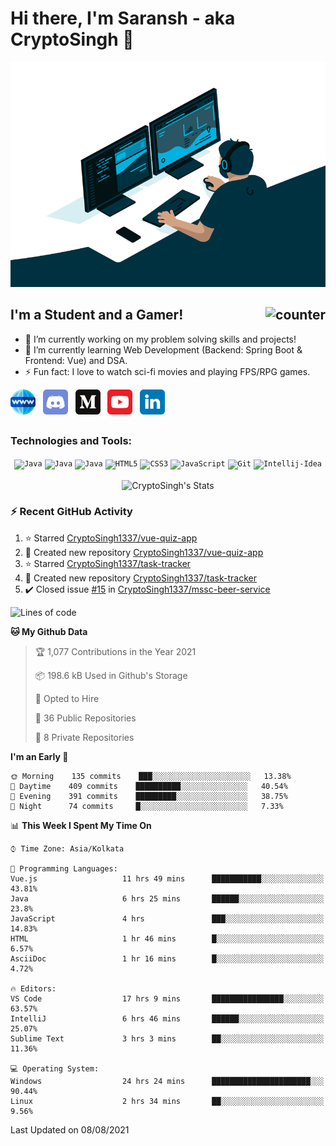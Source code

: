 # Hi there, I'm Saransh - aka CryptoSingh 👋

<div align="center">
<img src="https://github.com/CryptoSingh1337/CryptoSingh1337/blob/master/icons/code.gif" height="360px" width="640px" alt="gif"/>
</div>

## I'm a Student and a Gamer!<img src="https://komarev.com/ghpvc/?username=cryptosingh1337" alt="counter" align="right"/>

- 🔭 I’m currently working on my problem solving skills and projects!
- 🌱 I’m currently learning Web Development (Backend: Spring Boot & Frontend: Vue) and DSA.
- ⚡ Fun fact: I love to watch sci-fi movies and playing FPS/RPG games.

<a href="https://cryptosingh1337.github.io/" target="_blank"><img alt="website" height="40px" width="40px" src="./icons/world-wide-web.svg"/></a>&nbsp;&nbsp;
<a href="https://discord.gg/6efHuzv" target="_blank"><img alt="discord" height="40px" width="40px" src="https://raw.githubusercontent.com/edent/SuperTinyIcons/master/images/svg/discord.svg"/></a>&nbsp;&nbsp;
<a href="https://cryptosingh1337.medium.com/" target="_blank"><img alt="Medium" height="40px" width="40px" src="https://raw.githubusercontent.com/edent/SuperTinyIcons/master/images/svg/medium.svg"/></a>&nbsp;&nbsp;
<a href="https://www.youtube.com/cryptosingh" target="_blank"><img alt="youtube" height="40px" width="40px" src="https://raw.githubusercontent.com/edent/SuperTinyIcons/master/images/svg/youtube.svg"/></a>&nbsp;&nbsp;
<a href="https://www.linkedin.com/in/saransh-kumar-2k19/" target="_blank"><img alt="linkedin" height="40px" width="40px" src="https://raw.githubusercontent.com/edent/SuperTinyIcons/master/images/svg/linkedin.svg"/></a>

##

### Technologies and Tools:

<div align="center">
<code><img alt="Java" height="40px" width="40px" src="https://raw.githubusercontent.com/tomchen/stack-icons/master/logos/java.svg" title="Java"/></code>
<code><img alt="Java" height="40px" width="40px" src="https://raw.githubusercontent.com/tomchen/stack-icons/master/logos/spring.svg" title="Spring"/></code>
<code><img alt="Java" height="40px" width="40px" src="https://raw.githubusercontent.com/tomchen/stack-icons/master/logos/hibernate.svg" title="Hibernate"/></code>
<code><img alt="HTML5" height="40px" width="40px" src="https://raw.githubusercontent.com/tomchen/stack-icons/master/logos/html-5.svg" title="HTML5"/></code>
<code><img alt="CSS3" height="40px" width="40px" src="https://raw.githubusercontent.com/tomchen/stack-icons/master/logos/css-3.svg" title="CSS3"/></code>
<code><img alt="JavaScript" height="40px" width="40px" src="https://raw.githubusercontent.com/tomchen/stack-icons/master/logos/bootstrap.svg" title="Bootstrap"/></code>
<code><img alt="Git" height="40px" width="40px" src="https://raw.githubusercontent.com/tomchen/stack-icons/master/logos/git-icon.svg" title="Git"/></code>
<code><img alt="Intellij-Idea" height="40px" width="40px" src="https://raw.githubusercontent.com/tomchen/stack-icons/master/logos/intellij-idea.svg" title="Intellij-IDEA"/></code>
</div>
<br>
<div align="center">
<img  alt="CryptoSingh's Stats" src="https://github-readme-stats.vercel.app/api?username=CryptoSingh1337&show_icons=true&bg_color=FFFFFF&title_color=003140&icon_color=003140&text_color=0486AA" title="Stats"/>
</div>

### ⚡ Recent GitHub Activity

<!--RECENT_ACTIVITY:start-->
1. ⭐ Starred [CryptoSingh1337/vue-quiz-app](https://github.com/CryptoSingh1337/vue-quiz-app)
2. 📔 Created new repository [CryptoSingh1337/vue-quiz-app](https://github.com/CryptoSingh1337/vue-quiz-app)
3. ⭐ Starred [CryptoSingh1337/task-tracker](https://github.com/CryptoSingh1337/task-tracker)
4. 📔 Created new repository [CryptoSingh1337/task-tracker](https://github.com/CryptoSingh1337/task-tracker)
5. ✔️ Closed issue [#15](https://github.com/CryptoSingh1337/mssc-beer-service/issues/15) in [CryptoSingh1337/mssc-beer-service](https://github.com/CryptoSingh1337/mssc-beer-service)
<!--RECENT_ACTIVITY:end-->


<!--START_SECTION:waka-->
![Lines of code](https://img.shields.io/badge/From%20Hello%20World%20I%27ve%20Written-461111%20lines%20of%20code-blue)

**🐱 My Github Data** 

> 🏆 1,077 Contributions in the Year 2021
 > 
> 📦 198.6 kB Used in Github's Storage 
 > 
> 💼 Opted to Hire
 > 
> 📜 36 Public Repositories 
 > 
> 🔑 8 Private Repositories  
 > 
**I'm an Early 🐤** 

```text
🌞 Morning    135 commits    ███░░░░░░░░░░░░░░░░░░░░░░   13.38% 
🌆 Daytime    409 commits    ██████████░░░░░░░░░░░░░░░   40.54% 
🌃 Evening    391 commits    █████████░░░░░░░░░░░░░░░░   38.75% 
🌙 Night      74 commits     █░░░░░░░░░░░░░░░░░░░░░░░░   7.33%

```


📊 **This Week I Spent My Time On** 

```text
⌚︎ Time Zone: Asia/Kolkata

💬 Programming Languages: 
Vue.js                   11 hrs 49 mins      ███████████░░░░░░░░░░░░░░   43.81% 
Java                     6 hrs 25 mins       ██████░░░░░░░░░░░░░░░░░░░   23.8% 
JavaScript               4 hrs               ███░░░░░░░░░░░░░░░░░░░░░░   14.83% 
HTML                     1 hr 46 mins        █░░░░░░░░░░░░░░░░░░░░░░░░   6.57% 
AsciiDoc                 1 hr 16 mins        █░░░░░░░░░░░░░░░░░░░░░░░░   4.72%

🔥 Editors: 
VS Code                  17 hrs 9 mins       ████████████████░░░░░░░░░   63.57% 
IntelliJ                 6 hrs 46 mins       ██████░░░░░░░░░░░░░░░░░░░   25.07% 
Sublime Text             3 hrs 3 mins        ██░░░░░░░░░░░░░░░░░░░░░░░   11.36%

💻 Operating System: 
Windows                  24 hrs 24 mins      ██████████████████████░░░   90.44% 
Linux                    2 hrs 34 mins       ██░░░░░░░░░░░░░░░░░░░░░░░   9.56%

```


 Last Updated on 08/08/2021
<!--END_SECTION:waka-->
